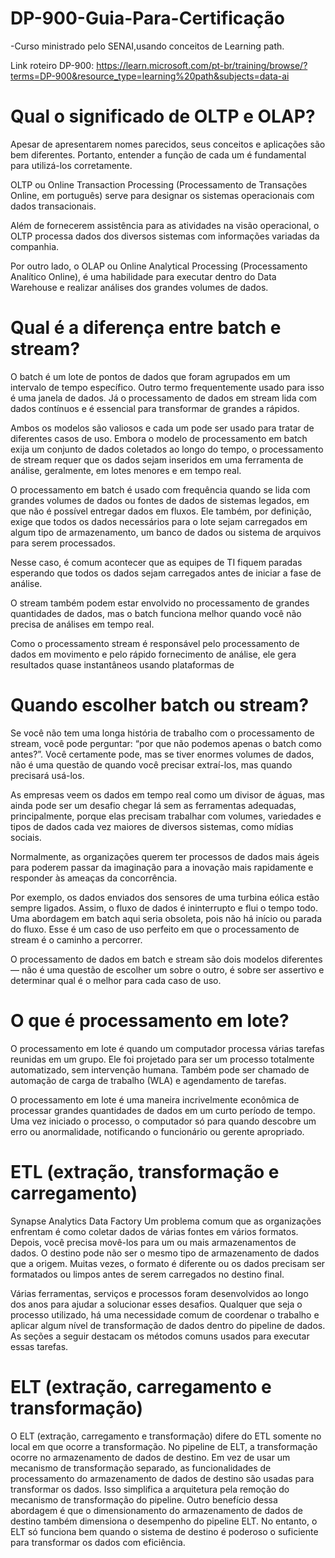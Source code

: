 # DP-900-Guia-Para-Certificação
-Curso ministrado pelo SENAI,usando conceitos de Learning path.

Link roteiro DP-900: https://learn.microsoft.com/pt-br/training/browse/?terms=DP-900&resource_type=learning%20path&subjects=data-ai


# Qual o significado de OLTP e OLAP?
Apesar de apresentarem nomes parecidos, seus conceitos e aplicações são bem diferentes. Portanto, entender a função de cada um é fundamental para utilizá-los corretamente.

OLTP ou Online Transaction Processing (Processamento de Transações Online, em português) serve para designar os sistemas operacionais com dados transacionais. 

Além de fornecerem assistência para as atividades na visão operacional, o OLTP processa dados dos diversos sistemas com informações variadas da companhia.

Por outro lado, o OLAP ou Online Analytical Processing (Processamento Analítico Online), é uma habilidade para executar dentro do Data Warehouse e realizar análises dos grandes volumes de dados. 

# Qual é a diferença entre batch e stream?
O batch é um lote de pontos de dados que foram agrupados em um intervalo de tempo específico. Outro termo frequentemente usado para isso é uma janela de dados. Já o processamento de dados em stream lida com dados contínuos e é essencial para transformar de grandes a rápidos.

Ambos os modelos são valiosos e cada um pode ser usado para tratar de diferentes casos de uso. Embora o modelo de processamento em batch exija um conjunto de dados coletados ao longo do tempo, o processamento de stream requer que os dados sejam inseridos em uma ferramenta de análise, geralmente, em lotes menores e em tempo real.

O processamento em batch é usado com frequência quando se lida com grandes volumes de dados ou fontes de dados de sistemas legados, em que não é possível entregar dados em fluxos. Ele também, por definição, exige que todos os dados necessários para o lote sejam carregados em algum tipo de armazenamento, um banco de dados ou sistema de arquivos para serem processados.

Nesse caso, é comum acontecer que as equipes de TI fiquem paradas esperando que todos os dados sejam carregados antes de iniciar a fase de análise.

O stream também podem estar envolvido no processamento de grandes quantidades de dados, mas o batch funciona melhor quando você não precisa de análises em tempo real.

Como o processamento stream é responsável pelo processamento de dados em movimento e pelo rápido fornecimento de análise, ele gera resultados quase instantâneos usando plataformas de

# Quando escolher batch ou stream?
Se você não tem uma longa história de trabalho com o processamento de stream, você pode perguntar: “por que não podemos apenas o batch como antes?”. Você certamente pode, mas se tiver enormes volumes de dados, não é uma questão de quando você precisar extraí-los, mas quando precisará usá-los.

As empresas veem os dados em tempo real como um divisor de águas, mas ainda pode ser um desafio chegar lá sem as ferramentas adequadas, principalmente, porque elas precisam trabalhar com volumes, variedades e tipos de dados cada vez maiores de diversos sistemas, como mídias sociais.

Normalmente, as organizações querem ter processos de dados mais ágeis para poderem passar da imaginação para a inovação mais rapidamente e responder às ameaças da concorrência.

Por exemplo, os dados enviados dos sensores de uma turbina eólica estão sempre ligados. Assim, o fluxo de dados é ininterrupto e flui o tempo todo. Uma abordagem em batch aqui seria obsoleta, pois não há início ou parada do fluxo. Esse é um caso de uso perfeito em que o processamento de stream é o caminho a percorrer.

O processamento de dados em batch e stream são dois modelos diferentes — não é uma questão de escolher um sobre o outro, é sobre ser assertivo e determinar qual é o melhor para cada caso de uso.


# O que é processamento em lote?
O processamento em lote é quando um computador processa várias tarefas reunidas em um grupo. Ele foi projetado para ser um processo totalmente automatizado, sem intervenção humana. Também pode ser chamado de automação de carga de trabalho (WLA) e agendamento de tarefas.

O processamento em lote é uma maneira incrivelmente econômica de processar grandes quantidades de dados em um curto período de tempo. Uma vez iniciado o processo, o computador só para quando descobre um erro ou anormalidade, notificando o funcionário ou gerente apropriado.


# ETL (extração, transformação e carregamento)
Synapse Analytics
Data Factory
Um problema comum que as organizações enfrentam é como coletar dados de várias fontes em vários formatos. Depois, você precisa movê-los para um ou mais armazenamentos de dados. O destino pode não ser o mesmo tipo de armazenamento de dados que a origem. Muitas vezes, o formato é diferente ou os dados precisam ser formatados ou limpos antes de serem carregados no destino final.

Várias ferramentas, serviços e processos foram desenvolvidos ao longo dos anos para ajudar a solucionar esses desafios. Qualquer que seja o processo utilizado, há uma necessidade comum de coordenar o trabalho e aplicar algum nível de transformação de dados dentro do pipeline de dados. As seções a seguir destacam os métodos comuns usados para executar essas tarefas.

# ELT (extração, carregamento e transformação)
O ELT (extração, carregamento e transformação) difere do ETL somente no local em que ocorre a transformação. No pipeline de ELT, a transformação ocorre no armazenamento de dados de destino. Em vez de usar um mecanismo de transformação separado, as funcionalidades de processamento do armazenamento de dados de destino são usadas para transformar os dados. Isso simplifica a arquitetura pela remoção do mecanismo de transformação do pipeline. Outro benefício dessa abordagem é que o dimensionamento do armazenamento de dados de destino também dimensiona o desempenho do pipeline ELT. No entanto, o ELT só funciona bem quando o sistema de destino é poderoso o suficiente para transformar os dados com eficiência.
